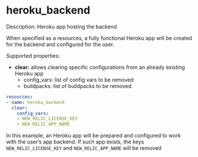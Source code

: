# heroku_backend

Description: Heroku app hosting the backend

When specified as a resources, a fully functional Heroku app will be created for the backend and configured for the user. 

Supported properties:

- **clear:** allows clearing specific configurations from an already existing Heroku app
    - config_vars: list of config vars to be removed
    - buildpacks: list of buildpacks to be removed

```yaml
resources:
- name: heroku_backend
  clear:
    config_vars:
    - NEW_RELIC_LICENSE_KEY
    - NEW_RELIC_APP_NAME
```

In this example, an Heroku app will be prepared and configured to work with the user’s app backend. If such app exists, the keys `NEW_RELIC_LICENSE_KEY` and `NEW_RELIC_APP_NAME` will be removed

[](https://github.com/trywilco/quest-newrelic-observability/blob/main/quest.yml)